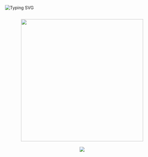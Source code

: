 <img align="center" src="https://camo.githubusercontent.com/b00f5e4b76c0562805f1839ffc8fc41b31d76079f40ec758e9741b3bf365b53b/68747470733a2f2f726561646d652d747970696e672d7376672e6865726f6b756170702e636f6d3f666f6e743d506163696669636f2670617573653d3130303026636f6c6f723d434130354333266261636b67726f756e643d36394646323030302663656e7465723d74727565267643656e7465723d74727565267265706561743d66616c73652677696474683d343335266c696e65733d536f6369616c2b4d656469612773" alt="Typing SVG" data-canonical-src="https://readme-typing-svg.herokuapp.com?font=Pacifico&amp;pause=1000&amp;color=CA05C3&amp;background=69FF2000&amp;center=true&amp;vCenter=true&amp;repeat=false&amp;width=435&amp;lines=İletişim Bilgilerim" style="max-width: 100%;">

<h2 align="center">
 <a href="https://discord.com/users/952214954931544164"><img  width="400px" src="https://lanyard.kyrie25.me/api/952214954931544164?decoration=true&useDisplayName=true&animationDuration=2s&waveColor=053B50&imgStyle=square&imgBorderRadius=16px&bg=DD272700&idleMessage=İsmet+Pasham+where+is+islands"></a>
 </h2>

<center>
 
 ![](https://komarev.com/ghpvc/?username=Nemtycim&color=blue)</center>

